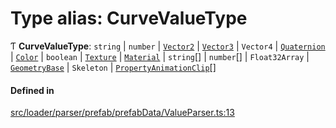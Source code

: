 # Type alias: CurveValueType

Ƭ **CurveValueType**: `string` \| `number` \| [`Vector2`](../classes/Vector2.md) \| [`Vector3`](../classes/Vector3.md) \| `Vector4` \| [`Quaternion`](../classes/Quaternion.md) \| [`Color`](../classes/Color.md) \| `boolean` \| [`Texture`](../classes/Texture.md) \| [`Material`](../classes/Material.md) \| `string`[] \| `number`[] \| `Float32Array` \| [`GeometryBase`](../classes/GeometryBase.md) \| `Skeleton` \| [`PropertyAnimationClip`](../classes/PropertyAnimationClip.md)[]

#### Defined in

[src/loader/parser/prefab/prefabData/ValueParser.ts:13](https://github.com/Orillusion/orillusion/blob/main/src/loader/parser/prefab/prefabData/ValueParser.ts#L13)
